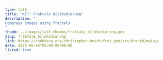 ```yaml
---
type: talk
title: "KIT: Fraktale Bildkodierung"
description: "
Compress images using fractals
"
thumb: ../images/talk_thumbs/fraktale_bildkodierung.png
slug: fraktale_bildkodierung
link: https://codeberg.org/christopher-besch/frak_geo/src/branch/main/presentation.pdf
date: 2025-06-05T00:00:00+00:00
listed: true
---
```

